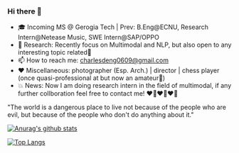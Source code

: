 ### Hi there 👋 

- 🎓 Incoming MS @ Gerogia Tech | Prev: B.Eng@ECNU, Research Intern@Netease Music, SWE Intern@SAP/OPPO 
- 📜 Research: Recently focus on Multimodal and NLP, but also open to any interesting topic related🙈
- 📫 How to reach me: charlesdeng0609@gmail.com 
- ❤️ Miscellaneous: photographer (Esp. Arch.) | director | chess player (once quasi-professional at but now an amateur👻)
- 💥 News: Now I am doing research intern in the field of multimodal, if any further collboration feel free to contact me! ❤️‍🔥❤️‍🔥❤️‍🔥

"The world is a dangerous place to live not because of the people who are evil, but because of the people who don't do anything about it."

[![Anurag's github stats](https://github-readme-stats.vercel.app/api?username=CharlesDDDD&count_private=true&show_icons=true&theme=algolia)](https://github.com/anuraghazra/github-readme-stats)
<!--
**CharlesDDDD/CharlesDDDD** is a ✨ _special_ ✨ repository because its `README.md` (this file) appears on your GitHub profile.

Here are some ideas to get you started:

- 🔭 I’m currently working on ...
- 🌱 I’m currently learning 
- 👯 I’m looking to collaborate on ...
- 🤔 I’m looking for help with ...
- 💬 Ask me about ...
- 📫 How to reach me: 
- 😄 Pronouns: ...
- ⚡ Fun fact: ...
-->
[![Top Langs](https://github-readme-stats.vercel.app/api/top-langs/?username=CharlesDDDD&theme=algolia&layout=compact)](https://github.com/anuraghazra/github-readme-stats)

